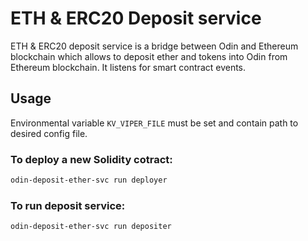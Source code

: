# ETH & ERC20 Deposit service
ETH & ERC20 deposit service is a bridge between Odin and Ethereum blockchain which allows
to deposit ether and tokens into Odin from Ethereum blockchain. It listens for smart contract events.

## Usage

Environmental variable `KV_VIPER_FILE` must be set and contain path to desired config file.

### To deploy a new Solidity cotract:

```bash
odin-deposit-ether-svc run deployer
```

### To run deposit service:
```bash
odin-deposit-ether-svc run depositer
```
